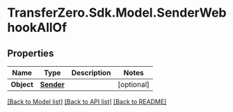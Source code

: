 
# TransferZero.Sdk.Model.SenderWebhookAllOf

## Properties

Name | Type | Description | Notes
------------ | ------------- | ------------- | -------------
**Object** | [**Sender**](Sender.md) |  | [optional] 

[[Back to Model list]](../README.md#documentation-for-models)
[[Back to API list]](../README.md#documentation-for-api-endpoints)
[[Back to README]](../README.md)

